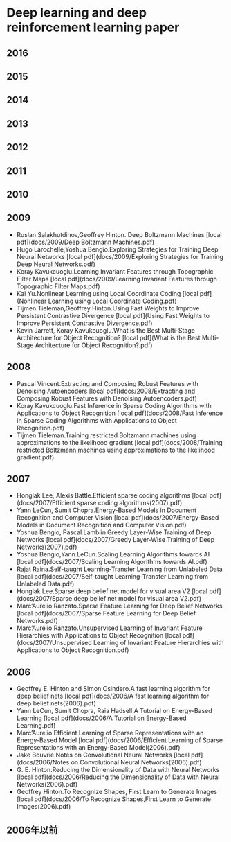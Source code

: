 # Deep learning and deep reinforcement learning paper

## 2016

## 2015

## 2014

## 2013

## 2012

## 2011

## 2010

## 2009

- Ruslan Salakhutdinov,Geoffrey Hinton. Deep Boltzmann Machines [local pdf](docs/2009/Deep Boltzmann Machines.pdf)
- Hugo Larochelle,Yoshua Bengio.Exploring Strategies for Training Deep Neural Networks [local pdf](docs/2009/Exploring Strategies for Training Deep Neural Networks.pdf)
- Koray Kavukcuoglu.Learning Invariant Features through Topographic Filter Maps [local pdf](docs/2009/Learning Invariant Features through Topographic Filter Maps.pdf)
- Kai Yu.Nonlinear Learning using Local Coordinate Coding [local pdf](Nonlinear Learning using Local Coordinate Coding.pdf)
- Tijmen Tieleman,Geoffrey Hinton.Using Fast Weights to Improve Persistent Contrastive Divergence [local pdf](Using Fast Weights to Improve Persistent Contrastive Divergence.pdf)
- Kevin Jarrett, Koray Kavukcuoglu.What is the Best Multi-Stage Architecture for Object Recognition? [local pdf](What is the Best Multi-Stage Architecture for Object Recognition?.pdf)

## 2008

- Pascal Vincent.Extracting and Composing Robust Features with Denoising Autoencoders [local pdf](docs/2008/Extracting and Composing Robust Features with Denoising Autoencoders.pdf)
- Koray Kavukcuoglu.Fast Inference in Sparse Coding Algorithms with Applications to Object Recognition [local pdf](docs/2008/Fast Inference in Sparse Coding Algorithms with Applications to Object Recognition.pdf)
- Tijmen Tieleman.Training restricted Boltzmann machines using approximations to the likelihood gradient [local pdf](docs/2008/Training restricted Boltzmann machines using approximations to the likelihood gradient.pdf)

## 2007

- Honglak Lee, Alexis Battle.Efficient sparse coding algorithms [local pdf](docs/2007/Efficient sparse coding algorithms(2007).pdf)
- Yann LeCun, Sumit Chopra.Energy-Based Models in Document Recognition and Computer Vision [local pdf](docs/2007/Energy-Based Models in Document Recognition and Computer Vision.pdf)
- Yoshua Bengio, Pascal Lamblin.Greedy Layer-Wise Training of Deep Networks [local pdf](docs/2007/Greedy Layer-Wise Training of Deep Networks(2007).pdf)
- Yoshua Bengio,Yann LeCun.Scaling Learning Algorithms towards AI [local pdf](docs/2007/Scaling Learning Algorithms towards AI.pdf)
- Rajat Raina.Self-taught Learning-Transfer Learning from Unlabeled Data [local pdf](docs/2007/Self-taught Learning-Transfer Learning from Unlabeled Data.pdf)
- Honglak Lee.Sparse deep belief net model for visual area V2 [local pdf](docs/2007/Sparse deep belief net model for visual area V2.pdf)
- Marc’Aurelio Ranzato.Sparse Feature Learning for Deep Belief Networks [local pdf](docs/2007/Sparse Feature Learning for Deep Belief Networks.pdf)
- Marc’Aurelio Ranzato.Unsupervised Learning of Invariant Feature Hierarchies with Applications to Object Recognition [local pdf](docs/2007/Unsupervised Learning of Invariant Feature Hierarchies with Applications to Object Recognition.pdf)

## 2006

- Geoffrey E. Hinton and Simon Osindero.A fast learning algorithm for deep belief nets [local pdf](docs/2006/A fast learning algorithm for deep belief nets(2006).pdf)
- Yann LeCun, Sumit Chopra, Raia Hadsell.A Tutorial on Energy-Based Learning [local pdf](docs/2006/A Tutorial on Energy-Based Learning.pdf)
- Marc’Aurelio.Efficient Learning of Sparse Representations with an Energy-Based Model [local pdf](docs/2006/Efficient Learning of Sparse Representations with an Energy-Based Model(2006).pdf)
- Jake Bouvrie.Notes on Convolutional Neural Networks [local pdf](docs/2006/Notes on Convolutional Neural Networks(2006).pdf)
- G. E. Hinton.Reducing the Dimensionality of Data with Neural Networks [local pdf](docs/2006/Reducing the Dimensionality of Data with Neural Networks(2006).pdf)
- Geoffrey Hinton.To Recognize Shapes, First Learn to Generate Images [local pdf](docs/2006/To Recognize Shapes,First Learn to Generate Images(2006).pdf)

## 2006年以前

